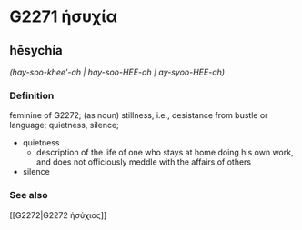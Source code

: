 # G2271 ἡσυχία

## hēsychía

_(hay-soo-khee'-ah | hay-soo-HEE-ah | ay-syoo-HEE-ah)_

### Definition

feminine of G2272; (as noun) stillness, i.e., desistance from bustle or language; quietness, silence; 

- quietness
  - description of the life of one who stays at home doing his own work, and does not officiously meddle with the affairs of others
- silence

### See also

[[G2272|G2272 ἡσύχιος]]
